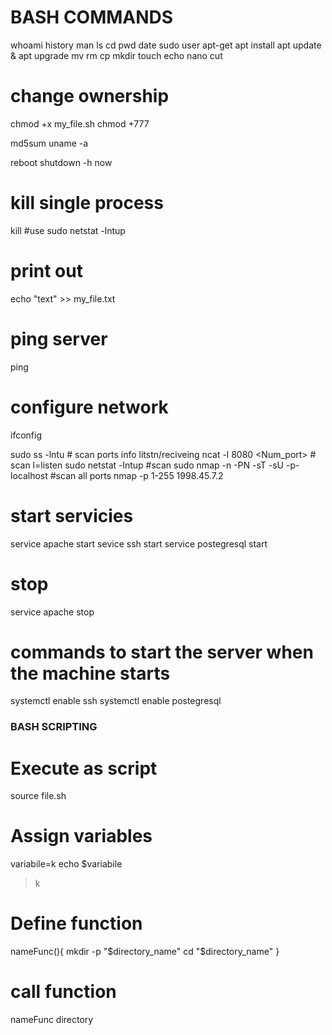 # BASH COMMANDS

whoami
history
man
ls
cd
pwd
date
sudo
user
apt-get
apt install
apt update & apt upgrade
mv
rm
cp
mkdir
touch
echo
nano
cut

# change ownership
chmod +x my_file.sh
chmod +777

md5sum 
uname -a

reboot
shutdown -h now

# kill single process
kill <PID process> #use sudo netstat -lntup

# print out
echo "text" >> my_file.txt  

# ping server
ping

# configure network
ifconfig

sudo ss -lntu                            # scan ports info litstn/reciveing
ncat -l 8080 <Num_port>         # scan l=listen
sudo netstat -lntup                   #scan
sudo nmap -n -PN -sT -sU -p- localhost #scan all ports 
nmap -p 1-255 1998.45.7.2

# start servicies
service apache start 
sevice ssh start
service postegresql start  
# stop
service apache stop

# commands to start the server when the machine starts 
systemctl enable ssh 
systemctl enable postegresql


### BASH SCRIPTING ###
# Execute as script
source file.sh

# Assign variables
variabile=k
echo $variabile
> k

# Define function
nameFunc(){
	mkdir -p "$directory_name"
	cd "$directory_name" }


#  call function
nameFunc directory




